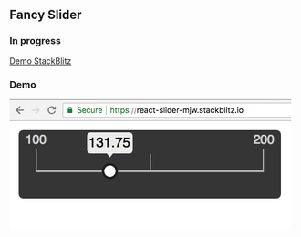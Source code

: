 ## Fancy Slider

### In progress

[Demo StackBlitz](https://stackblitz.com/edit/react-slider-mjw)


### Demo

![Alt text](demo.png?raw=true 'Home')

